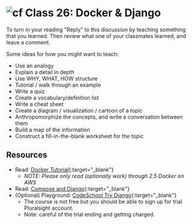 # ![cf](http://i.imgur.com/7v5ASc8.png) Class 26: Docker & Django

To turn in your reading "Reply" to this discussion by teaching something that you learned. Then review what one of your classmates learned, and leave a comment.

Some ideas for how you might want to teach:
- Use an analogy
- Explain a detail in depth
- Use WHY, WHAT, HOW structure
- Tutorial / walk through an example
- Write a quiz
- Create a vocabulary/definition list
- Write a cheat sheet
- Create a diagram / visualization / cartoon of a topic
- Anthropomorphize the concepts, and write a conversation between them
- Build a map of the information
- Construct a fill-in-the-blank worksheet for the topic

## Resources
- Read: [Docker Tutorial](https://docker-curriculum.com/#table-of-contents){:target="_blank"}
    - _NOTE: Please only read (optionally work) through 2.5 Docker on AWS_
- Read: [Compose and Django](https://docs.docker.com/compose/django/){:target="_blank"}
- (Optional) Playground: [CodeSchool Try Django](http://campus.codeschool.com/courses/try-django/contents){:target="_blank"}
    - The course is not free but you should be able to sign up for trial Pluralsight account. 
    - Note: careful of the trial ending and getting charged. 
